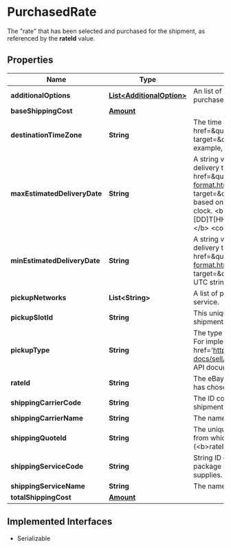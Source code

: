 

# PurchasedRate

The \"rate\" that has been selected and purchased for the shipment, as referenced by the <b>rateId</b> value.
## Properties

Name | Type | Description | Notes
------------ | ------------- | ------------- | -------------
**additionalOptions** | [**List&lt;AdditionalOption&gt;**](AdditionalOption.md) | An list of additional, optional features that have been purchased for the shipment. |  [optional]
**baseShippingCost** | [**Amount**](Amount.md) |  |  [optional]
**destinationTimeZone** | **String** | The time zone of the destination according to &lt;a href&#x3D;\&quot;https://www.iana.org/time-zones\&quot; target&#x3D;\&quot;_blank\&quot;&gt;Time Zone Database&lt;/a&gt;. For example, \&quot;America/Los_Angeles\&quot;. |  [optional]
**maxEstimatedDeliveryDate** | **String** | A string value representing maximum (latest) estimated delivery time, formatted as an &lt;a href&#x3D;\&quot;https://www.iso.org/iso-8601-date-and-time-format.html\&quot; title&#x3D;\&quot;https://www.iso.org\&quot; target&#x3D;\&quot;_blank\&quot;&gt;ISO 8601&lt;/a&gt; string, which is based on the 24-hour Coordinated Universal Time (UTC) clock.  &lt;br&gt;&lt;br&gt;&lt;b&gt;Format:&lt;/b&gt; &lt;code&gt;[YYYY]-[MM]-[DD]T[HH]:[MM]:[SS].[SSS]Z&lt;/code&gt; &lt;br&gt;&lt;b&gt;Example:&lt;/b&gt; &lt;code&gt;2018-08-20T07:09:00.000Z&lt;/code&gt; |  [optional]
**minEstimatedDeliveryDate** | **String** | A string value representing minimum (earliest) estimated delivery time, formatted as an &lt;a href&#x3D;\&quot;https://www.iso.org/iso-8601-date-and-time-format.html\&quot; title&#x3D;\&quot;https://www.iso.org\&quot; target&#x3D;\&quot;_blank\&quot;&gt;ISO 8601&lt;/a&gt;ISO 8601&lt;/a&gt; UTC string. |  [optional]
**pickupNetworks** | **List&lt;String&gt;** | A list of pickup networks compatible with the shipping service. |  [optional]
**pickupSlotId** | **String** | This unique eBay-assigned ID value is returned only if the shipment has been configured for a scheduled pickup. |  [optional]
**pickupType** | **String** | The type of pickup or drop off configured for the shipment. For implementation help, refer to &lt;a href&#x3D;&#39;https://developer.ebay.com/api-docs/sell/logistics/types/api:PickupTypeEnum&#39;&gt;eBay API documentation&lt;/a&gt; |  [optional]
**rateId** | **String** | The eBay-generated ID of the shipping rate that the seller has chosen to purchase for the shipment. |  [optional]
**shippingCarrierCode** | **String** | The ID code for the carrier that was selected for the package shipment. |  [optional]
**shippingCarrierName** | **String** | The name of the shipping carrier. |  [optional]
**shippingQuoteId** | **String** | The unique eBay-generated ID of the &lt;i&gt;shipping quote&lt;/i&gt; from which the seller selected a shipping rate (&lt;b&gt;rateId&lt;/b&gt;). |  [optional]
**shippingServiceCode** | **String** | String ID code for the shipping service selected for the package shipment. This is a service that the shipping carrier supplies. |  [optional]
**shippingServiceName** | **String** | The name of the shipping service. |  [optional]
**totalShippingCost** | [**Amount**](Amount.md) |  |  [optional]


## Implemented Interfaces

* Serializable


